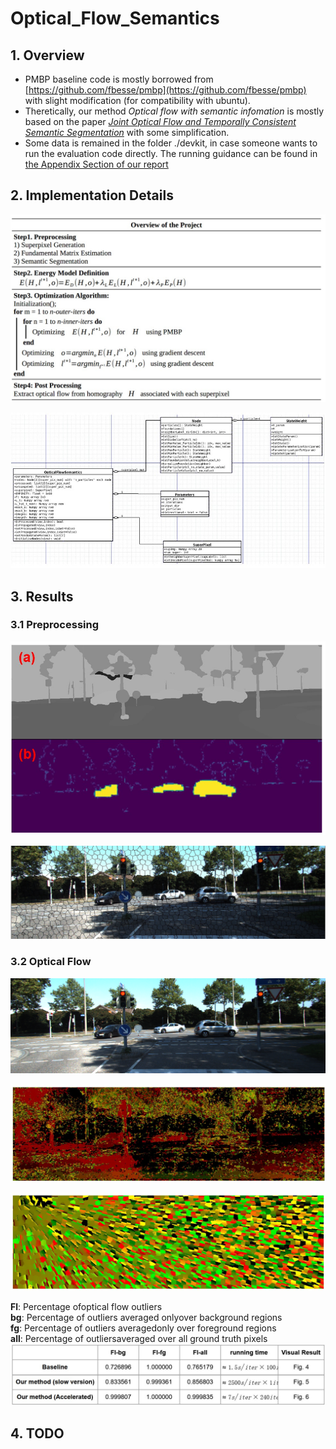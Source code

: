 # Optical_Flow_Semantics
## 1. Overview
* PMBP baseline code is mostly borrowed from [https://github.com/fbesse/pmbp](https://github.com/fbesse/pmbp) with slight modification (for compatibility with ubuntu).
* Theretically, our method *Optical flow with semantic infomation* is mostly based on the paper *[Joint Optical Flow and Temporally Consistent
Semantic Segmentation](https://link.springer.com/chapter/10.1007/978-3-319-46604-0_12)* with some simplification.
* Some data is remained in the folder ./devkit, in case someone wants to run the evaluation code directly. The running guidance can be found in [the Appendix Section of our report]()
## 2. Implementation Details
![pseudo_code](https://github.com/panshim/Optical_Flow_Semantics/blob/main/description_docs/program%20structure.jpg?raw=true)

![PMBP_UML](https://github.com/panshim/Optical_Flow_Semantics/blob/main/description_docs/algorithm_diagram.jpg?raw=true)

## 3. Results
### 3.1 Preprocessing
![image_segmentation](https://github.com/panshim/Optical_Flow_Semantics/blob/main/description_docs/segmented_image.jpg?raw=true)

![super_pixel](https://github.com/panshim/Optical_Flow_Semantics/blob/main/description_docs/superpixel.jpg?raw=true)

### 3.2 Optical Flow
![image_dataset](https://github.com/panshim/Optical_Flow_Semantics/blob/main/description_docs/000010_10.png?raw=true)

![baseline](https://github.com/panshim/Optical_Flow_Semantics/blob/main/description_docs/baseline.jpg?raw=true)

![fast_result](https://github.com/panshim/Optical_Flow_Semantics/blob/main/description_docs/fast.jpg?raw=true)

**Fl**:  Percentage ofoptical flow outliers\
**bg**: Percentage of outliers averaged onlyover background regions\
**fg**: Percentage of outliers averagedonly over foreground regions\
**all**: Percentage of outliersaveraged over all ground truth pixels\
![result_table](https://github.com/panshim/Optical_Flow_Semantics/blob/main/description_docs/result.jpg?raw=true)

## 4. TODO

